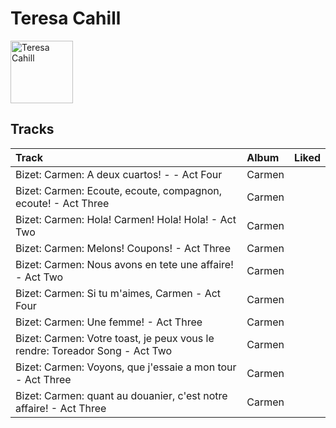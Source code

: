 
# Teresa Cahill


<img src="https://i.scdn.co/image/ab67616d0000b273967624e0f9d3cc90827bf3fa" alt="Teresa Cahill" width="100" />

## Tracks

| Track                                                                       | Album   | Liked   |
|:----------------------------------------------------------------------------|:--------|:--------|
| Bizet: Carmen: A deux cuartos! - - Act Four                                 | Carmen  |         |
| Bizet: Carmen: Ecoute, ecoute, compagnon, ecoute! - Act Three               | Carmen  |         |
| Bizet: Carmen: Hola! Carmen! Hola! Hola! - Act Two                          | Carmen  |         |
| Bizet: Carmen: Melons! Coupons! - Act Three                                 | Carmen  |         |
| Bizet: Carmen: Nous avons en tete une affaire! - Act Two                    | Carmen  |         |
| Bizet: Carmen: Si tu m'aimes, Carmen - Act Four                             | Carmen  |         |
| Bizet: Carmen: Une femme! - Act Three                                       | Carmen  |         |
| Bizet: Carmen: Votre toast, je peux vous le rendre: Toreador Song - Act Two | Carmen  |         |
| Bizet: Carmen: Voyons, que j'essaie a mon tour - Act Three                  | Carmen  |         |
| Bizet: Carmen: quant au douanier, c'est notre affaire! - Act Three          | Carmen  |         |